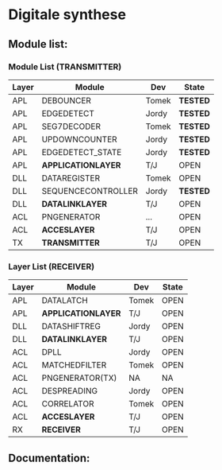 # Digitale synthese

## Module list:

### Module List (TRANSMITTER)

| Layer   | Module                        | Dev             | State      |
| ------- | ----------------------------- | --------------- | -----------|
| APL     | DEBOUNCER		          | Tomek           | **TESTED** |
| APL     | EDGEDETECT                    | Jordy           | **TESTED** |
| APL     | SEG7DECODER                   | Tomek           | **TESTED** |
| APL     | UPDOWNCOUNTER                 | Jordy           | **TESTED** |
| APL     | EDGEDETECT_STATE              | Jordy           | **TESTED** |
| APL     | **APPLICATIONLAYER**          | T/J             | OPEN       |
| DLL     | DATAREGISTER	          | Tomek           | OPEN       |
| DLL     | SEQUENCECONTROLLER            | Jordy           | **TESTED** |
| DLL     | **DATALINKLAYER**             | T/J             | OPEN       |
| ACL	  | PNGENERATOR		          | ...             | OPEN       |
| ACL     | **ACCESLAYER**	          | T/J	            | OPEN       |
| TX      | **TRANSMITTER**               | T/J             | OPEN       |

### Layer List (RECEIVER)

| Layer   | Module                        | Dev             | State      |
| ------- | ----------------------------- | --------------- | -----------|
| APL     | DATALATCH                     | Tomek           | OPEN       |
| APL     | **APPLICATIONLAYER**          | T/J             | OPEN       |
| DLL     | DATASHIFTREG	          | Jordy           | OPEN       |
| DLL     | **DATALINKLAYER**             | T/J             | OPEN       |
| ACL     | DPLL                          | Jordy           | OPEN       |
| ACL     | MATCHEDFILTER	          | Tomek           | OPEN       |
| ACL     | PNGENERATOR(TX)               | NA              | NA         |
| ACL     | DESPREADING			  | Jordy           | OPEN       |
| ACL     | CORRELATOR		          | Tomek           | OPEN       |
| ACL     | **ACCESLAYER**                | T/J             | OPEN       |
| RX      | **RECEIVER**                  | T/J             | OPEN       |

## Documentation:


